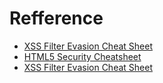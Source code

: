 # Refference
+ [XSS Filter Evasion Cheat Sheet](https://www.owasp.org/index.php/XSS_Filter_Evasion_Cheat_Sheet)
+ [HTML5 Security Cheatsheet](https://html5sec.org/)
+ [XSS Filter Evasion Cheat Sheet](https://www.owasp.org/index.php/XSS_Filter_Evasion_Cheat_Sheet)
